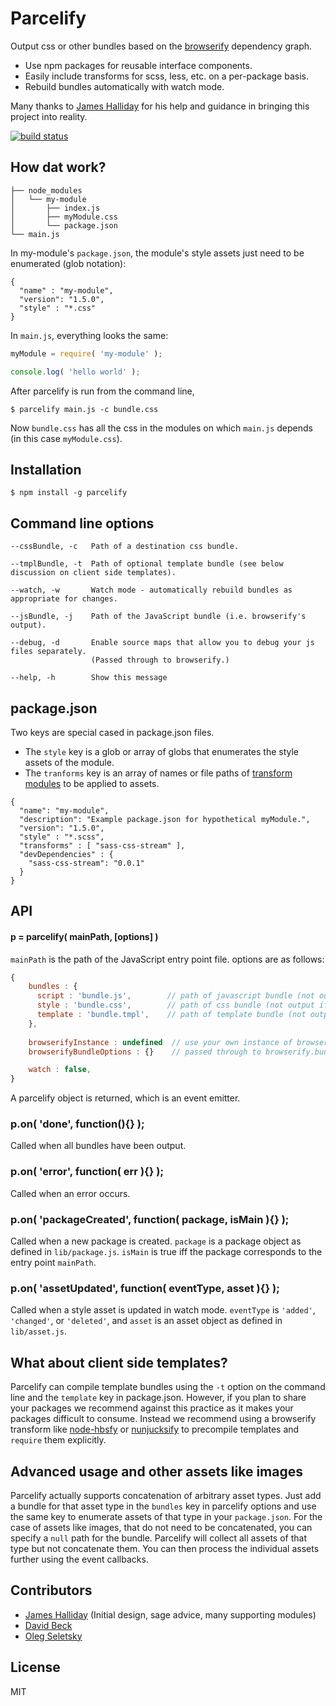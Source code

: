 # Parcelify

Output css or other bundles based on the [browserify](http://browserify.org/) dependency graph.

* Use npm packages for reusable interface components.
* Easily include transforms for scss, less, etc. on a per-package basis.
* Rebuild bundles automatically with watch mode.

Many thanks to [James Halliday](https://twitter.com/substack) for his help and guidance in bringing this project into reality.

[![build status](https://secure.travis-ci.org/rotundasoftware/parcelify.png)](http://travis-ci.org/rotundasoftware/parcelify)

## How dat work?

```
├── node_modules
│   └── my-module
│       ├── index.js
│       ├── myModule.css
│       └── package.json
└── main.js
```

In my-module's `package.json`, the module's style assets just need to be enumerated (glob notation):

```
{
  "name" : "my-module",
  "version": "1.5.0",
  "style" : "*.css"
}
```

In `main.js`, everything looks the same:

```javascript
myModule = require( 'my-module' );

console.log( 'hello world' );
```

After parcelify is run from the command line,

```
$ parcelify main.js -c bundle.css
```

Now `bundle.css` has all the css in the modules on which `main.js` depends (in this case `myModule.css`).

## Installation

```
$ npm install -g parcelify
```

## Command line options

```
--cssBundle, -c   Path of a destination css bundle.

--tmplBundle, -t  Path of optional template bundle (see below discussion on client side templates).

--watch, -w       Watch mode - automatically rebuild bundles as appropriate for changes.

--jsBundle, -j    Path of the JavaScript bundle (i.e. browserify's output).

--debug, -d       Enable source maps that allow you to debug your js files separately.
                  (Passed through to browserify.)

--help, -h        Show this message
```

## package.json

Two keys are special cased in package.json files.

* The `style` key is a glob or array of globs that enumerates the style assets of the module.
* The `tranforms` key is an array of names or file paths of [transform modules](https://github.com/substack/module-deps#transforms) to be applied to assets.

```
{
  "name": "my-module",
  "description": "Example package.json for hypothetical myModule.",
  "version": "1.5.0",
  "style" : "*.scss",
  "transforms" : [ "sass-css-stream" ],
  "devDependencies" : {
    "sass-css-stream": "0.0.1"
  }
}
```

## API

#### p = parcelify( mainPath, [options] )

`mainPath` is the path of the JavaScript entry point file. options are as follows:

```javascript
{
    bundles : {
      script : 'bundle.js',        // path of javascript bundle (not output if omitted)
      style : 'bundle.css',        // path of css bundle (not output if omitted)
      template : 'bundle.tmpl',    // path of template bundle (not output if omitted)
    },
    
    browserifyInstance : undefined  // use your own instance of browserify / watchify
    browserifyBundleOptions : {}    // passed through to browserify.bundle()

    watch : false,
}
```

A parcelify object is returned, which is an event emitter.

### p.on( 'done', function(){} );
Called when all bundles have been output.

### p.on( 'error', function( err ){} );
Called when an error occurs.

### p.on( 'packageCreated', function( package, isMain ){} );
Called when a new package is created. `package` is a package object as defined in `lib/package.js`. `isMain` is true iff the package corresponds to the entry point `mainPath`.

### p.on( 'assetUpdated', function( eventType, asset ){} );
Called when a style asset is updated in watch mode. `eventType` is `'added'`, `'changed'`, or `'deleted'`, and `asset` is an asset object as defined in `lib/asset.js`.

## What about client side templates?

Parcelify can compile template bundles using the `-t` option on the command line and the `template` key in package.json. However, if you plan to share your packages we recommend against this practice as it makes your packages difficult to consume. Instead we recommend using a browserify transform like [node-hbsfy](https://github.com/epeli/node-hbsfy) or [nunjucksify](https://github.com/rotundasoftware/nunjucksify) to precompile templates and `require` them explicitly.

## Advanced usage and other assets like images

Parcelify actually supports concatenation of arbitrary asset types. Just add a bundle for that asset type in the `bundles` key in parcelify options and use the same key to enumerate assets of that type in your `package.json`. For the case of assets like images, that do not need to be concatenated, you can specify a `null` path for the bundle. Parcelify will collect all assets of that type but not concatenate them. You can then process the individual assets further using the event callbacks.

## Contributors

* [James Halliday](https://twitter.com/substack) (Initial design, sage advice, many supporting modules)
* [David Beck](https://twitter.com/davegbeck)
* [Oleg Seletsky](https://github.com/go-oleg)

## License

MIT

